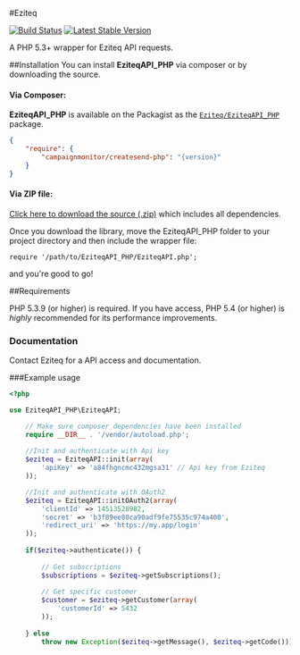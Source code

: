 #Eziteq

[![Build Status](https://secure.travis-ci.org/Eziteq/EziteqAPI_PHP.png?branch=master)](http://travis-ci.org/Eziteq/EziteqAPI_PHP)
[![Latest Stable Version](https://poser.pugx.org/eziteq/eziteq-api_php/v/stable.svg)](https://packagist.org/packages/eziteq/eziteq-api_php)

A PHP 5.3+ wrapper for Eziteq API requests.

##Installation
You can install **EziteqAPI_PHP** via composer or by downloading the source.

#### Via Composer:
**EziteqAPI_PHP** is available on the Packagist as the [`Eziteq/EziteqAPI_PHP`](http://packagist.org/packages/Eziteq/EziteqAPI_PHP) package.

```json
{
    "require": {
        "campaignmonitor/createsend-php": "{version}"
    }
}
```


#### Via ZIP file:
[Click here to download the source (.zip)](https://github.com/eziteq/EziteqAPI_PHP/zipball/master) which includes all dependencies.

Once you download the library, move the EziteqAPI_PHP folder to your project directory and then include the wrapper file:

	require '/path/to/EziteqAPI_PHP/EziteqAPI.php';
	
and you're good to go!

##Requirements

PHP 5.3.9 (or higher) is required. If you have access, PHP 5.4 (or higher) is *highly* recommended for its performance improvements.

### Documentation

Contact Eziteq for a API access and documentation.

###Example usage

```php
<?php

use EziteqAPI_PHP\EziteqAPI;

    // Make sure composer dependencies have been installed
    require __DIR__ . '/vendor/autoload.php';
	
	//Init and authenticate with Api key
	$eziteq = EziteqAPI::init(array(
		'apiKey' => 'a84fhgncmc432mgsa31' // Api key from Eziteq
	));

	//Init and authenticate with OAuth2
	$eziteq = EziteqAPI::initOAuth2(array(
		'clientId' => 14513528982,
		'secret' => 'b3f89ee80ca90adf9fe75535c974a400',
		'redirect_uri' => 'https://my.app/login'
	));
	
	if($eziteq->authenticate()) {
		
		// Get subscriptions
		$subscriptions = $eziteq->getSubscriptions();
		
		// Get specific customer
		$customer = $eziteq->getCustomer(array(
			'customerId' => 5432
		));
		
	} else 
		throw new Exception($eziteq->getMessage(), $eziteq->getCode()));
```